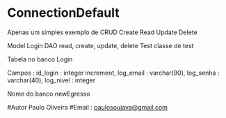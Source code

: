 # ConnectionDefault


Apenas um simples exemplo de CRUD
Create Read Update Delete

Model 
  Login
DAO
  read, create, update, delete
Test
  classe de test
  
Tabela no banco 
  Login

Campos : 
   id_login : integer increment,
   log_email : varchar(90), 
   log_senha : varchar(40), 
   log_nivel : integer

Nome do banco 
   newEgresso

#Autor Paulo Oliveira
#Email : paulosoujava@gmail.com
